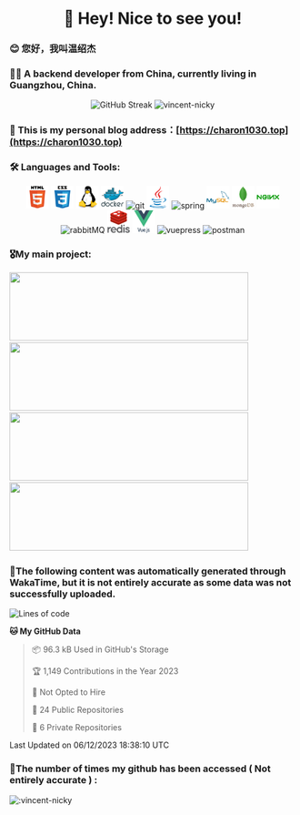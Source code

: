 <!--
**vincent-nicky/vincent-nicky** is a ✨ _special_ ✨ repository because its `README.md` (this file) appears on your GitHub profile.

Here are some ideas to get you started:

- 🔭 I’m currently working on ...
- 🌱 I’m currently learning ...
- 👯 I’m looking to collaborate on ...
- 🤔 I’m looking for help with ...
- 💬 Ask me about ...
- 📫 How to reach me: ...
- 😄 Pronouns: ...
- ⚡ Fun fact: ...
-->

<h1 align="center">
	👋 Hey! Nice to see you!
</h1>

### 😊 您好，我叫温绍杰

### 👨‍💻 A backend developer from China, currently living in Guangzhou, China.

<div align="center">
	<img height="180" src="https://streak-stats.demolab.com?user=vincent-nicky&theme=gruvbox-light&date_format=M%20j%5B%2C%20Y%5D"
	alt="GitHub Streak" />
	<img height="180" src="https://github-readme-stats.vercel.app/api/top-langs?username=vincent-nicky&show_icons=true&locale=en&layout=compact&theme=solarized-light"
	alt="vincent-nicky" />
</div>

### 🥳 This is my personal blog address：[https://charon1030.top](https://charon1030.top)

### 🛠️ Languages and Tools:

<div align="center">
	<img src="https://raw.githubusercontent.com/devicons/devicon/master/icons/html5/html5-original-wordmark.svg"
	alt="html5" width="40" height="40" />
	<img src="https://raw.githubusercontent.com/devicons/devicon/master/icons/css3/css3-original-wordmark.svg"
	alt="css3" width="40" height="40" />
	<img src="https://raw.githubusercontent.com/devicons/devicon/master/icons/linux/linux-original.svg"
	alt="linux" width="40" height="40" />
	<img src="https://raw.githubusercontent.com/devicons/devicon/master/icons/docker/docker-original-wordmark.svg"
	alt="docker" width="40" height="40" />
	<img src="https://www.vectorlogo.zone/logos/git-scm/git-scm-icon.svg"
	alt="git" width="40" height="40" />
	<img src="https://raw.githubusercontent.com/devicons/devicon/master/icons/java/java-original.svg"
	alt="java" width="40" height="40" />
	<img src="https://www.vectorlogo.zone/logos/springio/springio-icon.svg"
	alt="spring" width="40" height="40" />
	<img src="https://raw.githubusercontent.com/devicons/devicon/master/icons/mysql/mysql-original-wordmark.svg"
	alt="mysql" width="40" height="40" />
	<img src="https://raw.githubusercontent.com/devicons/devicon/master/icons/mongodb/mongodb-original-wordmark.svg"
	alt="mongodb" width="40" height="40" />
	<img src="https://raw.githubusercontent.com/devicons/devicon/master/icons/nginx/nginx-original.svg"
	alt="nginx" width="40" height="40" />
	<img src="https://www.vectorlogo.zone/logos/rabbitmq/rabbitmq-icon.svg"
	alt="rabbitMQ" width="40" height="40" />
	<img src="https://raw.githubusercontent.com/devicons/devicon/master/icons/redis/redis-original-wordmark.svg"
	alt="redis" width="40" height="40" />
	<img src="https://raw.githubusercontent.com/devicons/devicon/master/icons/vuejs/vuejs-original-wordmark.svg"
	alt="vuejs" width="40" height="40" />
	<img src="https://vuepress.vuejs.org/hero.png" alt="vuepress" width="40"
	height="40" />
	<img src="https://www.vectorlogo.zone/logos/getpostman/getpostman-icon.svg"
	alt="postman" width="40" height="40" />
</div>

### 🎖️My main project:

<div>
    <a href="https://github.com/vincent-nicky/project-xunyou-backend" target="_blank">
	<img height="120" width="420" src="https://github-readme-stats.vercel.app/api/pin/?username=vincent-nicky&repo=project-xunyou-backend&theme=solarized-light" />
    </a>
    <a href="https://github.com/vincent-nicky/project-bi-backend" target="_blank">
	<img height="120" width="420" src="https://github-readme-stats.vercel.app/api/pin/?username=vincent-nicky&repo=project-bi-backend&theme=solarized-light" />
    </a>
</div>

<div>
    <a href="https://github.com/vincent-nicky/project-api-v2" target="_blank">
	<img height="120" width="420" src="https://github-readme-stats.vercel.app/api/pin/?username=vincent-nicky&repo=project-api-v2&theme=solarized-light" />
    </a>
    <a href="https://github.com/vincent-nicky/project_so_backend" target="_blank">
	<img height="120" width="420" src="https://github-readme-stats.vercel.app/api/pin/?username=vincent-nicky&repo=project_so_backend&theme=solarized-light" />
    </a>
</div>

### 🚩The following content was automatically generated through WakaTime, but it is not entirely accurate as some data was not successfully uploaded.

<!--START_SECTION:waka-->
![Lines of code](https://img.shields.io/badge/From%20Hello%20World%20I%27ve%20Written-430.7%20thousand%20lines%20of%20code-blue)

**🐱 My GitHub Data** 

> 📦 96.3 kB Used in GitHub's Storage 
 > 
> 🏆 1,149 Contributions in the Year 2023
 > 
> 🚫 Not Opted to Hire
 > 
> 📜 24 Public Repositories 
 > 
> 🔑 6 Private Repositories 
 > 

 Last Updated on 06/12/2023 18:38:10 UTC
<!--END_SECTION:waka-->

### 📍The number of times my github has been accessed ( Not entirely accurate ) :

<img src="https://count.getloli.com/get/@:vincent-nicky?theme=rule34" alt=":vincent-nicky" />
